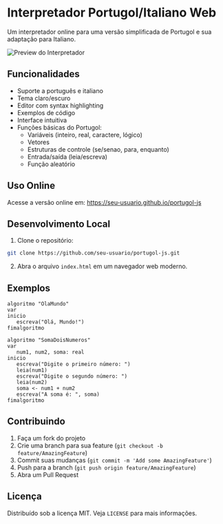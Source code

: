 # Interpretador Portugol/Italiano Web

Um interpretador online para uma versão simplificada de Portugol e sua adaptação para Italiano.

![Preview do Interpretador](preview.png)

## Funcionalidades

- Suporte a português e italiano
- Tema claro/escuro
- Editor com syntax highlighting
- Exemplos de código
- Interface intuitiva
- Funções básicas do Portugol:
  - Variáveis (inteiro, real, caractere, lógico)
  - Vetores
  - Estruturas de controle (se/senao, para, enquanto)
  - Entrada/saída (leia/escreva)
  - Função aleatório

## Uso Online

Acesse a versão online em: https://seu-usuario.github.io/portugol-js

## Desenvolvimento Local

1. Clone o repositório:
```bash
git clone https://github.com/seu-usuario/portugol-js.git
```

2. Abra o arquivo `index.html` em um navegador web moderno.

## Exemplos

```portugol
algoritmo "OlaMundo"
var
inicio
   escreva("Olá, Mundo!")
fimalgoritmo
```

```portugol
algoritmo "SomaDoisNumeros"
var
   num1, num2, soma: real
inicio
   escreva("Digite o primeiro número: ")
   leia(num1)
   escreva("Digite o segundo número: ")
   leia(num2)
   soma <- num1 + num2
   escreva("A soma é: ", soma)
fimalgoritmo
```

## Contribuindo

1. Faça um fork do projeto
2. Crie uma branch para sua feature (`git checkout -b feature/AmazingFeature`)
3. Commit suas mudanças (`git commit -m 'Add some AmazingFeature'`)
4. Push para a branch (`git push origin feature/AmazingFeature`)
5. Abra um Pull Request

## Licença

Distribuído sob a licença MIT. Veja `LICENSE` para mais informações.
